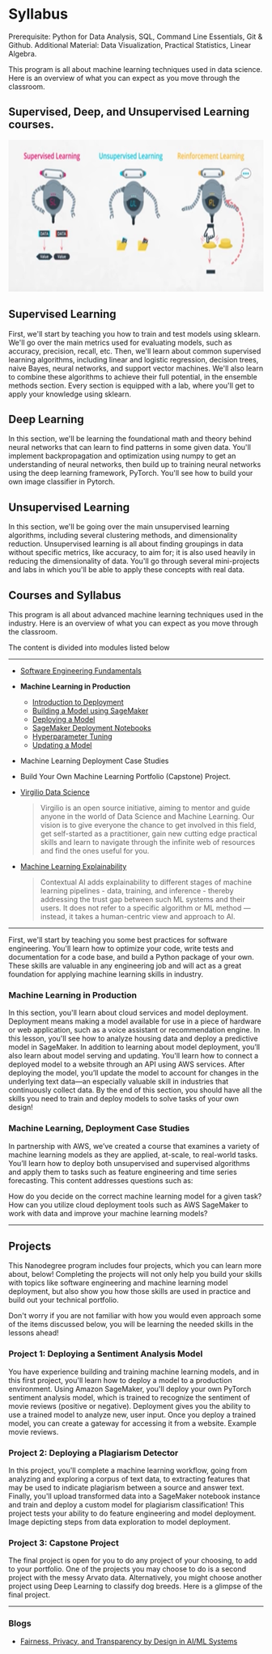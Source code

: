 # Syllabus

Prerequisite:
Python for Data Analysis, SQL, Command Line Essentials, Git & Github.
Additional Material: Data Visualization, Practical Statistics, Linear Algebra.

This program is all about machine learning techniques used in data science. Here is an overview of what you can expect as you move through the classroom.


## Supervised, Deep, and Unsupervised Learning courses.
<img src="/Visual Representations/Types of Machine Learning.png" width="700" height="300"/></p>

## Supervised Learning
First, we'll start by teaching you how to train and test models using sklearn. We'll go over the main metrics used for evaluating models, such as accuracy, precision, recall, etc. Then, we'll learn about common supervised learning algorithms, including linear and logistic regression, decision trees, naive Bayes, neural networks, and support vector machines. We'll also learn to combine these algorithms to achieve their full potential, in the ensemble methods section. Every section is equipped with a lab, where you'll get to apply your knowledge using sklearn.

## Deep Learning
In this section, we'll be learning the foundational math and theory behind neural networks that can learn to find patterns in some given data. You'll implement backpropagation and optimization using numpy to get an understanding of neural networks, then build up to training neural networks using the deep learning framework, PyTorch. You'll see how to build your own image classifier in Pytorch.

## Unsupervised Learning
In this section, we'll be going over the main unsupervised learning algorithms, including several clustering methods, and dimensionality reduction. Unsupervised learning is all about finding groupings in data without specific metrics, like accuracy, to aim for; it is also used heavily in reducing the dimensionality of data. You'll go through several mini-projects and labs in which you'll be able to apply these concepts with real data.

## Courses and Syllabus

This program is all about advanced machine learning techniques used in the industry. Here is an overview of what you can expect as you move through the classroom.

The content is divided into modules listed below

----

* [Software Engineering Fundamentals](/Notes/Software_Engineering.md)
* <b>Machine Learning in Production</b>
    * [Introduction to Deployment](/Notes/Machine_Learning_in_Production.md)
    * [Building a Model using SageMaker](/Notes/Build_Model_in_SageMaker.md)
    * [Deploying a Model](/Notes/Deploying_Model_SageMaker.md)
    * [SageMaker Deployment Notebooks](https://github.com/udacity/sagemaker-deployment)
    * [Hyperparameter Tuning](/Notes/Hyperparameter_Tuning.md)
    * [Updating a Model](/Notes/Updating_Model.md)
    
* Machine Learning Deployment Case Studies
* Build Your Own Machine Learning Portfolio (Capstone) Project.
   
* [Virgilio Data Science](https://virgili0.github.io/Virgilio/)
   >Virgilio is an open source initiative, aiming to mentor and guide anyone in the world of Data Science and Machine Learning. Our vision is to give everyone the chance to get involved in this field, get self-started as a practitioner, gain new cutting edge practical skills and learn to navigate through the infinite web of resources and find the ones useful for you.
* [Machine Learning Explainability](https://github.com/SAP/contextual-ai)
   >Contextual AI adds explainability to different stages of machine learning pipelines - data, training, and inference - thereby addressing the trust gap between such ML systems and their users. It does not refer to a specific algorithm or ML method — instead, it takes a human-centric view and approach to AI.
----

First, we'll start by teaching you some best practices for software engineering. You'll learn how to optimize your code, write tests and documentation for a code base, and build a Python package of your own. These skills are valuable in any engineering job and will act as a great foundation for applying machine learning skills in industry.

### Machine Learning in Production
In this section, you'll learn about cloud services and model deployment. Deployment means making a model available for use in a piece of hardware or web application, such as a voice assistant or recommendation engine. In this lesson, you'll see how to analyze housing data and deploy a predictive model in SageMaker. In addition to learning about model deployment, you’ll also learn about model serving and updating. You'll learn how to connect a deployed model to a website through an API using AWS services. After deploying the model, you’ll update the model to account for changes in the underlying text data—an especially valuable skill in industries that continuously collect data. By the end of this section, you should have all the skills you need to train and deploy models to solve tasks of your own design!

### Machine Learning, Deployment Case Studies
In partnership with AWS, we’ve created a course that examines a variety of machine learning models as they are applied, at-scale, to real-world tasks. You’ll learn how to deploy both unsupervised and supervised algorithms and apply them to tasks such as feature engineering and time series forecasting. This content addresses questions such as:

How do you decide on the correct machine learning model for a given task?
How can you utilize cloud deployment tools such as AWS SageMaker to work with data and improve your machine learning models?

----

## Projects

This Nanodegree program includes four projects, which you can learn more about, below! Completing the projects will not only help you build your skills with topics like software engineering and machine learning model deployment, but also show you how those skills are used in practice and build out your technical portfolio.

Don't worry if you are not familiar with how you would even approach some of the items discussed below, you will be learning the needed skills in the lessons ahead!

### Project 1: Deploying a Sentiment Analysis Model
You have experience building and training machine learning models, and in this first project, you'll learn how to deploy a model to a production environment. Using Amazon SageMaker, you'll deploy your own PyTorch sentiment analysis model, which is trained to recognize the sentiment of movie reviews (positive or negative). Deployment gives you the ability to use a trained model to analyze new, user input. Once you deploy a trained model, you can create a gateway for accessing it from a website.
Example movie reviews.

### Project 2: Deploying a Plagiarism Detector
In this project, you'll complete a machine learning workflow, going from analyzing and exploring a corpus of text data, to extracting features that may be used to indicate plagiarism between a source and answer text. Finally, you'll upload transformed data into a SageMaker notebook instance and train and deploy a custom model for plagiarism classification! This project tests your ability to do feature engineering and model deployment.
Image depicting steps from data exploration to model deployment.

### Project 3: Capstone Project
The final project is open for you to do any project of your choosing, to add to your portfolio. One of the projects you may choose to do is a second project with the messy Arvato data. Alternatively, you might choose another project using Deep Learning to classify dog breeds. Here is a glimpse of the final project.

----

### Blogs

* [Fairness, Privacy, and Transparency by Design in AI/ML Systems](https://engineering.linkedin.com/blog/2019/fairness-privacy-transparency-by-design)
